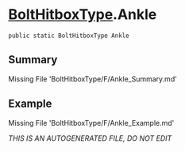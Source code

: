 # [BoltHitboxType](Types/BoltHitboxType.md).Ankle
`public static BoltHitboxType Ankle`
## Summary
Missing File 'BoltHitboxType/F/Ankle_Summary.md'
## Example
Missing File 'BoltHitboxType/F/Ankle_Example.md'

*THIS IS AN AUTOGENERATED FILE, DO NOT EDIT*
